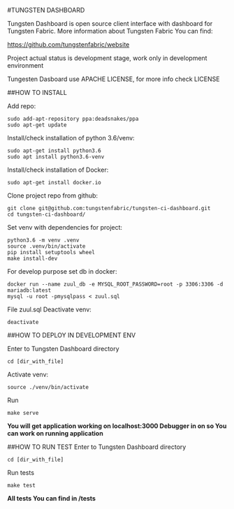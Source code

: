 #TUNGSTEN DASHBOARD

Tungsten Dashboard is open source client interface with dashboard for Tungsten Fabric.
More information about Tungsten Fabric You can find:

https://github.com/tungstenfabric/website

Project actual status is development stage, work only in development environment

Tungesten Dasboard use APACHE LICENSE, for more info check LICENSE

##HOW TO INSTALL

Add repo:
```
sudo add-apt-repository ppa:deadsnakes/ppa
sudo apt-get update
```
Install/check installation of python 3.6/venv:
```
sudo apt-get install python3.6
sudo apt install python3.6-venv
```
Install/check installation of Docker:
```
sudo apt-get install docker.io
```
Clone project repo from github:
```
git clone git@github.com:tungstenfabric/tungsten-ci-dashboard.git
cd tungsten-ci-dashboard/
```
Set venv with dependencies for project:
```
python3.6 -m venv .venv
source .venv/bin/activate
pip install setuptools wheel
make install-dev
```
For develop purpose set db in docker:
```
docker run --name zuul_db -e MYSQL_ROOT_PASSWORD=root -p 3306:3306 -d mariadb:latest
mysql -u root -pmysqlpass < zuul.sql
```
File zuul.sql
Deactivate venv:
```
deactivate
```

##HOW TO DEPLOY IN DEVELOPMENT ENV

Enter to Tungsten Dashboard directory
```
cd [dir_with_file]
```
Activate venv:
```
source ./venv/bin/activate
````
Run
```
make serve
```
__You will get application working on localhost:3000
Debugger in on so You can work on running application__

##HOW TO RUN TEST
Enter to Tungsten Dashboard directory
```
cd [dir_with_file]
```
Run tests
```
make test
```
__All tests You can find in /tests__
